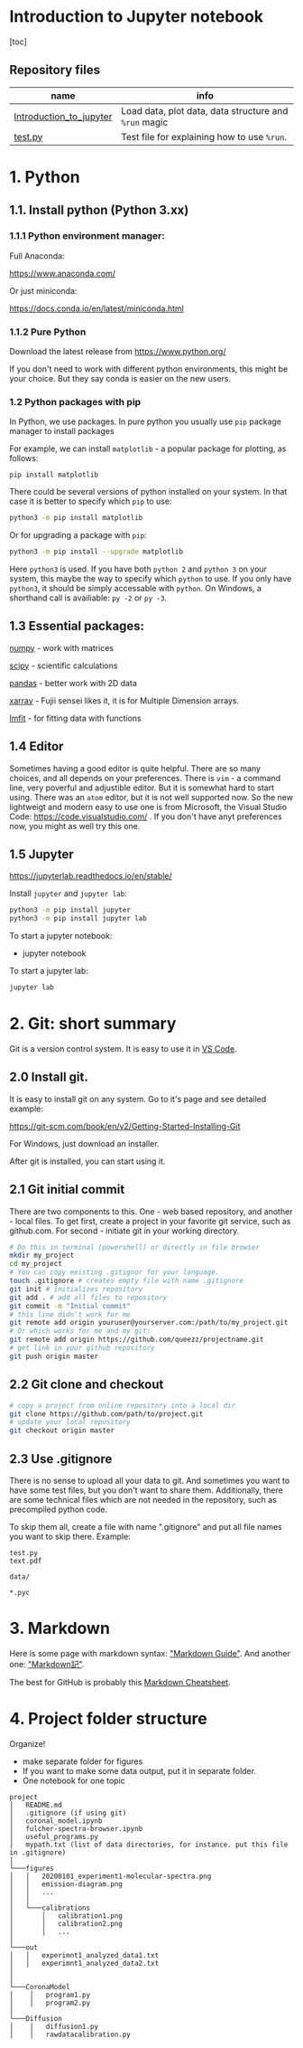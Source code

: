 # Introduction to Jupyter notebook

[toc]

## Repository files

| name                                                       | info                                                  |
| ---------------------------------------------------------- | ----------------------------------------------------- |
| [Introduction_to_jupyter](./Introduction_to_jupyter.ipynb) | Load data, plot data, data structure and `%run` magic |
| [test.py](./test.py)                                       | Test file for explaining how to use `%run`.           |

# 1. Python

## 1.1. Install python (Python 3.xx)

### 1.1.1 Python environment manager:

Full Anaconda:

https://www.anaconda.com/

Or just miniconda:

https://docs.conda.io/en/latest/miniconda.html

### 1.1.2 Pure Python

Download the latest release from https://www.python.org/

If you don't need to work with different python environments, this might be your choice. But they say conda is easier on the new users.

### 1.2 Python packages with pip

In Python, we use packages. In pure python you usually use `pip` package manager to install packages

For example, we can install `matplotlib` - a popular package for plotting, as follows:

```
pip install matplotlib
```

There could be several versions of python installed on your system. In that case it is better to specify which `pip` to use:

```bash
python3 -m pip install matplotlib
```

Or for upgrading a package with `pip`:

``` bash
python3 -m pip install --upgrade matplotlib
```

Here `python3` is used. If you have both `python 2` and `python 3` on your system, this maybe the way to specify which `python` to use. If you only have `python3`, it should be simply accessable with `python`. On Windows, a shorthand call is availiable: `py -2` or `py -3`.

## 1.3 Essential packages:

[numpy](https://numpy.org/) - work with matrices

[scipy](https://www.scipy.org/) - scientific calculations

[pandas](https://pandas.pydata.org/) - better work with 2D data

[xarray](https://xarray.pydata.org/en/stable/) -  Fujii sensei likes it, it is for Multiple Dimension arrays.

[lmfit](https://lmfit.github.io/lmfit-py/) - for fitting data with functions

## 1.4 Editor

Sometimes having a good editor is quite helpful. There are so many choices, and all depends on your preferences. There is `vim` - a command line, very poverful and adjustible editor. But it is somewhat hard to start using. There was an `atom` editor, but it is not well supported now. So the new lightweigt and modern easy to use one is from Microsoft, the Visual Studio Code: https://code.visualstudio.com/ . If you don't have anyt preferences now, you might as well try this one.

## 1.5 Jupyter

https://jupyterlab.readthedocs.io/en/stable/

Install `jupyter` and `jupyter lab`:

```bash
python3 -m pip install jupyter
python3 -m pip install jupyter lab
```

To start a jupyter notebook:

- jupyter notebook

To start a jupyter lab:

```bash
jupyter lab
```



# 2. Git: short summary

Git is a version control system. It is easy to use it in [VS Code](https://code.visualstudio.com/).

## 2.0 Install git.

It is easy to install git on any system. Go to it's page and see detailed example:

https://git-scm.com/book/en/v2/Getting-Started-Installing-Git



For Windows, just download an installer. 

After git is installed, you can start using it.

## 2.1 Git initial commit

There are two components to this. One - web based repository, and another - local files. To get first, create a project in your favorite git service, such as github.com. For second - initiate git in your working directory.



```bash
# Do this in terminal [powershell] or directly in file browser
mkdir my_project
cd my_project
# You can copy existing .gitignor for your language.
touch .gitignore # creates empty file with name .gitignore
git init # initializes repository
git add . # add all files to repository
git commit -m "Initial commit" 
# this line didn't work for me
git remote add origin youruser@yourserver.com:/path/to/my_project.git
# Or which works for me and my git:
git remote add origin https://github.com/queezz/projectname.git
# get link in your github repository
git push origin master
```

## 2.2 Git clone and checkout

```bash
# copy a project from online repository into a local dir
git clone https://github.com/path/to/project.git
# update your local repository
git checkout origin master
```

## 2.3 Use .gitignore

There is no sense to upload all your data to git. And sometimes you want to have some test files, but you don't want to share them. Additionally, there are some technical files which are not needed in the repository, such as precompiled python code. 



To skip them all, create a file with name ".gitignore" and put all file names you want to skip there. Example:



```.gitignore
test.py
text.pdf

data/

*.pyc
```



# 3. Markdown

Here is some page with markdown syntax: ["Markdown Guide"][1]. And another one: ["Markdown記"][2].

The best for GitHub is probably this [Markdown Cheatsheet][3].



[1]: https://www.markdownguide.org/basic-syntax/	"Markdown Guide"
[2]: https://www.markdown.jp/syntax/#markdown	"Markdown記"
[3]: https://github.com/adam-p/markdown-here/wiki/Markdown-Cheatsheet	"Markdown Cheatsheet"

# 



# 4. Project folder structure

Organize!
- make separate folder for figures
- If you want to make some data output, put it in separate folder.
- One notebook for one topic 

```
project
│   README.md
│   .gitignore (if using git)
│   coronal_model.ipynb
│   fulcher-spectra-browser.ipynb
│   useful_programs.py
│   mypath.txt (list of data directories, for instance. put this file in .gitignore)
│
└───figures
│   │   20200101_experiment1-molecular-spectra.png
│   │   emission-diagram.png
│   │   ...
│   │
│   └───calibrations
│       │   calibration1.png
│       │   calibration2.png
│       │   ...
│   
└───out
│   │   experimnt1_analyzed_data1.txt
│   │   experimnt1_analyzed_data2.txt
│
│
└───CoronaModel
│    │   program1.py
│    │   program2.py
│
└───Diffusion
│    │   diffusion1.py
│    │   rawdatacalibration.py
```